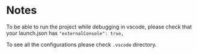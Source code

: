 # Notes

To be able to run the project while debugging in vscode, please check that your launch.json has `"externalConsole": true,`

To see all the configurations please check `.vscode` directory.
